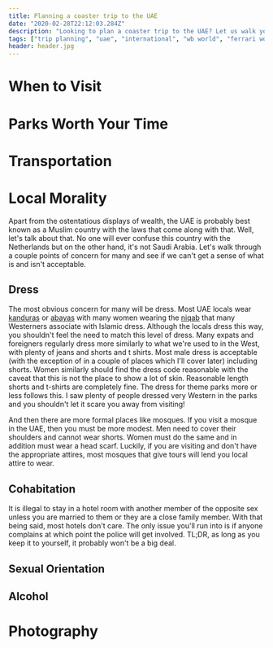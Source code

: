 ```yaml
---
title: Planning a coaster trip to the UAE
date: "2020-02-28T22:12:03.284Z"
description: "Looking to plan a coaster trip to the UAE? Let us walk you through how to best do it?"
tags: ["trip planning", "uae", "international", "wb world", "ferrari world", "img worlds of adventure", "motiongate", "legoland dubai", "dubai", "abu dhabi", "coaster trip"]
header: header.jpg
---
```


# When to Visit

# Parks Worth Your Time

# Transportation

# Local Morality

Apart from the ostentatious displays of wealth, the UAE is probably best known as a Muslim country with the laws that come along with that. Well, let's talk about that. No one will ever confuse this country with the Netherlands but on the other hand, it's not Saudi Arabia. Let's walk through a couple points of concern for many and see if we can't get a sense of what is and isn't acceptable.

## Dress

The most obvious concern for many will be dress. Most UAE locals wear [kanduras](https://en.wikipedia.org/wiki/Thawb) or [abayas](https://en.wikipedia.org/wiki/Abaya) with many women wearing the [niqab](https://en.wikipedia.org/wiki/Niq%C4%81b) that many Westerners associate with Islamic dress. Although the locals dress this way, you shouldn't feel the need to match this level of dress. Many expats and foreigners regularly dress more similarly to what we're used to in the West, with plenty of jeans and shorts and t shirts. Most male dress is acceptable (with the exception of in a couple of places which I'll cover later) including shorts. Women similarly should find the dress code reasonable with the caveat that this is not the place to show a lot of skin. Reasonable length shorts and t-shirts are completely fine. The dress for theme parks more or less follows this. I saw plenty of people dressed very Western in the parks and you shouldn't let it scare you away from visiting!

And then there are more formal places like mosques. If you visit a mosque in the UAE, then you must be more modest. Men need to cover their shoulders and cannot wear shorts. Women must do the same and in addition must wear a head scarf. Luckily, if you are visiting and don't have the appropriate attires, most mosques that give tours will lend you local attire to wear.

## Cohabitation

It is illegal to stay in a hotel room with another member of the opposite sex unless you are married to them or they are a close family member. With that being said, most hotels don't care. The only issue you'll run into is if anyone complains at which point the police will get involved. TL;DR, as long as you keep it to yourself, it probably won't be a big deal.

## Sexual Orientation



## Alcohol

# Photography